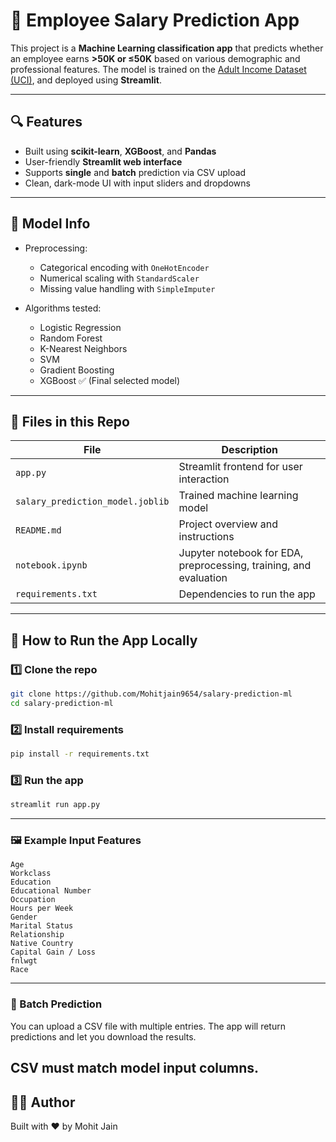 # 💼 Employee Salary Prediction App

This project is a **Machine Learning classification app** that predicts whether an employee earns **>50K or ≤50K** based on various demographic and professional features. The model is trained on the [Adult Income Dataset (UCI)](https://github.com/Mohitjain9654/salary-prediction-ml/blob/main/adult.csv), and deployed using **Streamlit**.

---

## 🔍 Features

- Built using **scikit-learn**, **XGBoost**, and **Pandas**
- User-friendly **Streamlit web interface**
- Supports **single** and **batch** prediction via CSV upload
- Clean, dark-mode UI with input sliders and dropdowns

---

## 🧠 Model Info

- Preprocessing:
  - Categorical encoding with `OneHotEncoder`
  - Numerical scaling with `StandardScaler`
  - Missing value handling with `SimpleImputer`

- Algorithms tested:
  - Logistic Regression
  - Random Forest
  - K-Nearest Neighbors
  - SVM
  - Gradient Boosting
  - XGBoost ✅ (Final selected model)

---

## 📁 Files in this Repo

| File | Description |
|------|-------------|
| `app.py` | Streamlit frontend for user interaction |
| `salary_prediction_model.joblib` | Trained machine learning model |
| `README.md` | Project overview and instructions |
| `notebook.ipynb` | Jupyter notebook for EDA, preprocessing, training, and evaluation |
| `requirements.txt` | Dependencies to run the app |

---

## 🚀 How to Run the App Locally

### 1️⃣ Clone the repo
```bash
git clone https://github.com/Mohitjain9654/salary-prediction-ml
cd salary-prediction-ml
```

### 2️⃣ Install requirements
```bash
pip install -r requirements.txt
```
### 3️⃣ Run the app
```bash
streamlit run app.py
```

---
### 🖼️ Example Input Features
```text
Age
Workclass
Education
Educational Number
Occupation
Hours per Week
Gender
Marital Status
Relationship
Native Country
Capital Gain / Loss
fnlwgt
Race
```
---
### 📂 Batch Prediction
You can upload a CSV file with multiple entries. The app will return predictions and let you download the results.

**CSV must match model input columns.**
---
## 🙋‍♂️ Author

Built with ❤️ by Mohit Jain
